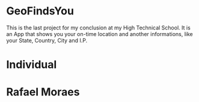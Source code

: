 # GeoFindsYou
This is the last project for my conclusion at my High Technical School. It is an App that shows you your on-time location and another informations, like your State, Country, City and I.P.

# Individual
# Rafael Moraes
